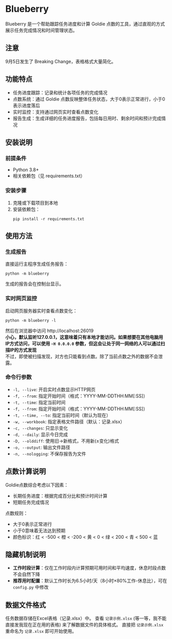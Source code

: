 # Blueberry

Blueberry 是一个帮助跟踪任务进度和计算 Goldie 点数的工具，通过直观的方式展示任务完成情况和时间管理状态。

## 注意

9月5日发生了 Breaking Change，表格格式大量简化。

## 功能特点

- 任务进度跟踪：记录和统计各项任务的完成情况
- 点数系统：通过 Goldie 点数反映整体任务状态，大于0表示正常进行，小于0表示进度落后
- 实时监控：支持通过网页实时查看点数变化
- 报告生成：生成详细的任务进度报告，包括每日用时、剩余时间和预计完成情况

## 安装说明

### 前提条件

- Python 3.8+
- 相关依赖包（见 requirements.txt）

### 安装步骤

1. 克隆或下载项目到本地
2. 安装依赖包：
   ```
   pip install -r requirements.txt
   ```

## 使用方法

### 生成报告

直接运行主程序生成任务报告：

```
python -m blueberry
```

生成的报告会在控制台显示。

### 实时网页监控

启动网页服务器实时查看点数变化：

```
python -m blueberry -l
```

然后在浏览器中访问 http://localhost:26019  
**小心，默认监听127.0.0.1，这意味着只有本地才能访问。如果想要在其他电脑用IP方式访问，可以使用 `-H 0.0.0.0` 参数，但这会让处于同一网络的人可以通过扫描IP的方式发现**  
不过，即使被扫描发现，对方也只能看到点数。除了当前点数之外的数据不会泄露。

### 命令行参数

- `-l, --live`: 开启实时点数显示HTTP网页
- `-f, --from`: 指定开始时间（格式：YYYY-MM-DDTHH:MM[:SS]）
- `-t, --time`: 指定当前时间
- `-f, --from`: 指定开始时间（格式：YYYY-MM-DDTHH:MM[:SS]）
- `-t, --time, --to`: 指定当前时间（默认为现在）
- `-w, --workbook`: 指定表格文件路径（默认：记录.xlsx）
- `-c, --changes`: 只显示变化
- `-d, --daily`: 显示今日完成
- `-D, --olddiff`: 使用旧→新格式，不用新(±变化)格式
- `-o, --output`: 输出文件路径
- `-n, --nologging`: 不保存报告为文件

## 点数计算说明

Goldie点数综合考虑以下因素：

- 长期任务进度：根据完成百分比和预计时间计算
- 短期任务完成情况

点数规则：

- 大于0表示正常进行
- 小于0意味着无法达到预期
- 颜色标识：红 < -500 < 橙 < -200 < 黄 < 0 < 绿 < 200 < 青 < 500 < 蓝

## 隐藏机制说明

- **工作时段计算**：仅在工作时段内计算预期可用时间和平均速度，休息时段点数不会自然下降
- **推荐用时配置**：默认工作时长为6.5小时/天（8小时×80%工作-休息比），可在 `config.py` 中修改

## 数据文件格式

任务数据存储在Excel表格（记录.xlsx）中。
查看 `记录示例.xlsx` (等一等，我不能直接发我现在正在用的表格) 来了解数据文件的具体格式。
直接把 `记录示例.xlsx` 重命名为 `记录.xlsx` 即可开始使用。
